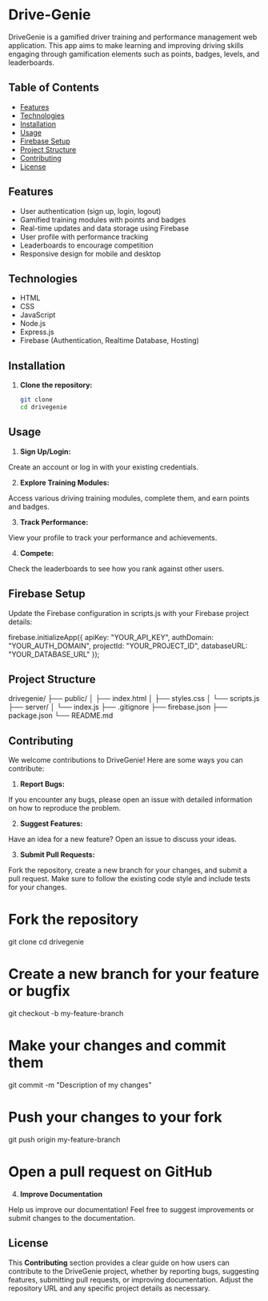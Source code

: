 # Drive-Genie


DriveGenie is a gamified driver training and performance management web application. This app aims to make learning and improving driving skills engaging through gamification elements such as points, badges, levels, and leaderboards.

## Table of Contents

- [Features](#features)
- [Technologies](#technologies)
- [Installation](#installation)
- [Usage](#usage)
- [Firebase Setup](#firebase-setup)
- [Project Structure](#project-structure)
- [Contributing](#contributing)
- [License](#license)

## Features

- User authentication (sign up, login, logout)
- Gamified training modules with points and badges
- Real-time updates and data storage using Firebase
- User profile with performance tracking
- Leaderboards to encourage competition
- Responsive design for mobile and desktop

## Technologies

- HTML
- CSS
- JavaScript
- Node.js
- Express.js
- Firebase (Authentication, Realtime Database, Hosting)

## Installation

1. **Clone the repository:**

   ```bash
   git clone
   cd drivegenie

## Usage
1. **Sign Up/Login:**

Create an account or log in with your existing credentials.

2. **Explore Training Modules:**

Access various driving training modules, complete them, and earn points and badges.

3. **Track Performance:**

View your profile to track your performance and achievements.

4. **Compete:**

Check the leaderboards to see how you rank against other users.

## Firebase Setup
Update the Firebase configuration in scripts.js with your Firebase project details:

firebase.initializeApp({
    apiKey: "YOUR_API_KEY",
    authDomain: "YOUR_AUTH_DOMAIN",
    projectId: "YOUR_PROJECT_ID",
    databaseURL: "YOUR_DATABASE_URL"
});

## Project Structure
drivegenie/
├── public/
│   ├── index.html
│   ├── styles.css
│   └── scripts.js
├── server/
│   └── index.js
├── .gitignore
├── firebase.json
├── package.json
└── README.md

## Contributing
We welcome contributions to DriveGenie! Here are some ways you can contribute:

1. **Report Bugs:**

If you encounter any bugs, please open an issue with detailed information on how to reproduce the problem.

2. **Suggest Features:**

Have an idea for a new feature? Open an issue to discuss your ideas.

3. **Submit Pull Requests:**

Fork the repository, create a new branch for your changes, and submit a pull request. Make sure to follow the existing code style and include tests for your changes.
# Fork the repository
git clone 
cd drivegenie

# Create a new branch for your feature or bugfix
git checkout -b my-feature-branch

# Make your changes and commit them
git commit -m "Description of my changes"

# Push your changes to your fork
git push origin my-feature-branch

# Open a pull request on GitHub

4. **Improve Documentation**

Help us improve our documentation! Feel free to suggest improvements or submit changes to the documentation.


## License

This **Contributing** section provides a clear guide on how users can contribute to the DriveGenie project, whether by reporting bugs, suggesting features, submitting pull requests, or improving documentation. Adjust the repository URL and any specific project details as necessary.





